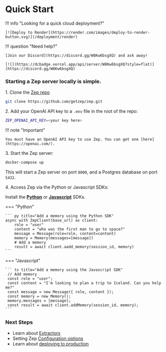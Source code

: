 # Quick Start

!!! info "Looking for a quick cloud deployment?"

    [![Deploy to Render](https://render.com/images/deploy-to-render-button.svg)](/deployment/render)

!!! question "Need help?"

    [Join our Discord](https://discord.gg/W8Kw6bsgXQ) and ask away!

    [![](https://dcbadge.vercel.app/api/server/W8Kw6bsgXQ?style=flat)](https://discord.gg/W8Kw6bsgXQ)

### Starting a Zep server locally is simple.

1\. Clone the [Zep repo](https://github.com/getzep/zep)

```bash
git clone https://github.com/getzep/zep.git
```

2\. Add your OpenAI API key to a `.env` file in the root of the repo:

```bash
ZEP_OPENAI_API_KEY=<your key here>
```

!!! note "Important"

    You must have an OpenAI API key to use Zep. You can get one [here](https://openai.com/).

3\. Start the Zep server:

```bash
docker-compose up
```

This will start a Zep server on port `8000`, and a Postgres database on port `5432`.

4\. Access Zep via the Python or Javascript SDKs:

Install the **[Python](https://github.com/getzep/zep-python)** or **[Javascript](https://github.com/getzep/zep-js)** SDKs.

=== "Python"

    ``` py title="Add a memory using the Python SDK"
    async with ZepClient(base_url) as client:
        role = "user"
        content = "who was the first man to go to space?"
        message = Message(role=role, content=content)
        memory = Memory(messages=[message])
        # Add a memory
        result = await client.aadd_memory(session_id, memory)
    ```

=== "Javascript"

    ``` ts title="Add a memory using the Javascript SDK"
     // Add memory
     const role = "user";
     const content = "I'm looking to plan a trip to Iceland. Can you help me?"
     const message = new Message({ role, content });
     const memory = new Memory();
     memory.messages = [message];
     const result = await client.addMemory(session_id, memory);
    ```

### Next Steps

- Learn about [Extractors](/extractors)
- Setting Zep [Configuration options](/deployment/config)
- Learn about [deploying to production](/deployment)
